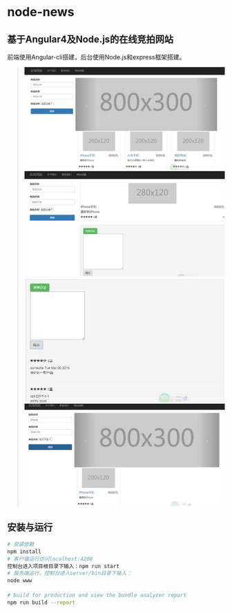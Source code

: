 # node-news

## 基于Angular4及Node.js的在线竞拍网站
前端使用Angular-cli搭建，后台使用Node.js和express框架搭建。
>![image text](https://github.com/gcxxd/auction/raw/master/img/jp1.jpg)
>![image text](https://github.com/gcxxd/auction/raw/master/img/jp2.jpg)
>![image text](https://github.com/gcxxd/auction/raw/master/img/jp3.jpg)
>![image text](https://github.com/gcxxd/auction/raw/master/img/jp4.jpg)
## 安装与运行

``` bash
# 安装依赖
npm install 
# 客户端运行访问localhost:4200
控制台进入项目根目录下输入：npm run start
# 服务端运行，控制台进入server/bin目录下输入：
node www

# build for production and view the bundle analyzer report
npm run build --report
